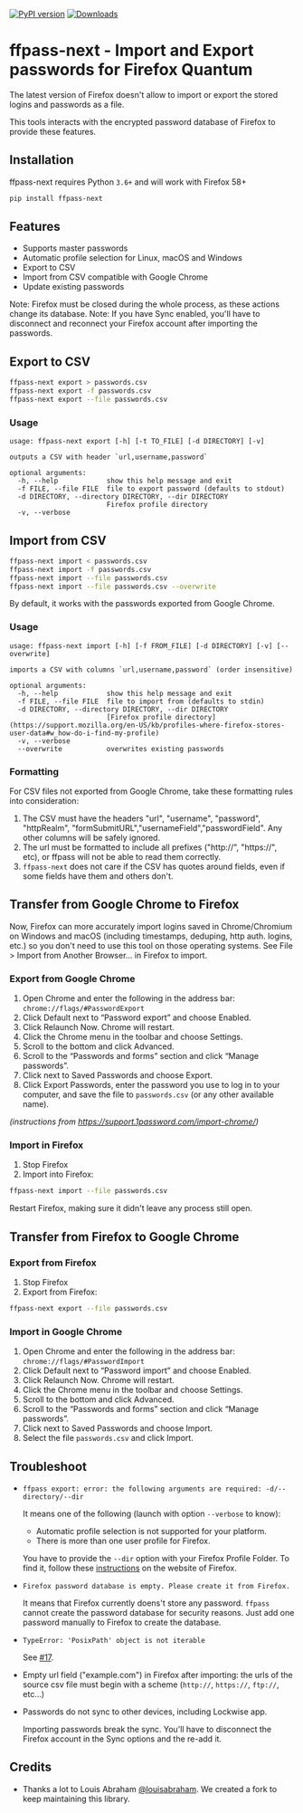 [![PyPI
version](https://badge.fury.io/py/ffpass-next.svg)](https://badge.fury.io/py/ffpass-next)
[![Downloads](https://pepy.tech/badge/ffpass-next)](https://pepy.tech/project/ffpass-next)

# ffpass-next - Import and Export passwords for Firefox Quantum

The latest version of Firefox doesn't allow to import or export the stored logins and passwords as a file.

This tools interacts with the encrypted password database of Firefox to provide these features.

## Installation

ffpass-next requires Python `3.6+` and will work with Firefox 58+

``` bash
pip install ffpass-next
```

## Features

  - Supports master passwords
  - Automatic profile selection for Linux, macOS and Windows
  - Export to CSV
  - Import from CSV compatible with Google Chrome
  - Update existing passwords

Note: Firefox must be closed during the whole process, as these actions change its database. 
Note: If you have Sync enabled, you'll have to disconnect and reconnect your Firefox account after importing the passwords.

## Export to CSV

``` bash
ffpass-next export > passwords.csv
ffpass-next export -f passwords.csv
ffpass-next export --file passwords.csv
```

### Usage

```
usage: ffpass-next export [-h] [-t TO_FILE] [-d DIRECTORY] [-v]

outputs a CSV with header `url,username,password`

optional arguments:
  -h, --help            show this help message and exit
  -f FILE, --file FILE  file to export password (defaults to stdout)
  -d DIRECTORY, --directory DIRECTORY, --dir DIRECTORY
                        Firefox profile directory
  -v, --verbose
```

## Import from CSV

``` bash
ffpass-next import < passwords.csv
ffpass-next import -f passwords.csv
ffpass-next import --file passwords.csv
ffpass-next import --file passwords.csv --overwrite
```

By default, it works with the passwords exported from Google Chrome.

### Usage

```
usage: ffpass-next import [-h] [-f FROM_FILE] [-d DIRECTORY] [-v] [--overwrite]

imports a CSV with columns `url,username,password` (order insensitive)

optional arguments:
  -h, --help            show this help message and exit
  -f FILE, --file FILE  file to import from (defaults to stdin)
  -d DIRECTORY, --directory DIRECTORY, --dir DIRECTORY
                        [Firefox profile directory](https://support.mozilla.org/en-US/kb/profiles-where-firefox-stores-user-data#w_how-do-i-find-my-profile)
  -v, --verbose
  --overwrite           overwrites existing passwords
```

### Formatting

For CSV files not exported from Google Chrome, take these formatting rules into consideration:

1. The CSV must have the headers "url", "username", "password", "httpRealm", "formSubmitURL","usernameField","passwordField". Any other columns will be safely ignored.
2. The url must be formatted to include all prefixes ("http://", "https://", etc), or ffpass will not be able to read them correctly.
3. `ffpass-next` does not care if the CSV has quotes around fields, even if some fields have them and others don't.

## Transfer from Google Chrome to Firefox

Now, Firefox can more accurately import logins saved in Chrome/Chromium on Windows and macOS (including timestamps, deduping, http auth. logins, etc.) so you don't need to use this tool on those operating systems. See File > Import from Another Browser… in Firefox to import.

### Export from Google Chrome

1.  Open Chrome and enter the following in the address bar:
    `chrome://flags/#PasswordExport`
2.  Click Default next to “Password export” and choose Enabled.
3.  Click Relaunch Now. Chrome will restart.
4.  Click the Chrome menu <i class="fa fa-ellipsis-v"></i> in the
    toolbar and choose Settings.
5.  Scroll to the bottom and click Advanced.
6.  Scroll to the “Passwords and forms” section and click “Manage
    passwords”.
7.  Click <i class="fa fa-ellipsis-v"></i> next to Saved Passwords and
    choose Export.
8.  Click Export Passwords, enter the password you use to log in to your
    computer, and save the file to `passwords.csv` (or any other
    available name).

*(instructions from <https://support.1password.com/import-chrome/>)*

### Import in Firefox

1.  Stop Firefox
2.  Import into Firefox:

``` bash
ffpass-next import --file passwords.csv
```

Restart Firefox, making sure it didn't leave any process still open.

## Transfer from Firefox to Google Chrome

### Export from Firefox

1.  Stop Firefox
2.  Export from Firefox:

``` bash
ffpass-next export --file passwords.csv
```

### Import in Google Chrome

1.  Open Chrome and enter the following in the address bar:
    `chrome://flags/#PasswordImport`
2.  Click Default next to “Password import” and choose Enabled.
3.  Click Relaunch Now. Chrome will restart.
4.  Click the Chrome menu <i class="fa fa-ellipsis-v"></i> in the
    toolbar and choose Settings.
5.  Scroll to the bottom and click Advanced.
6.  Scroll to the “Passwords and forms” section and click “Manage
    passwords”.
7.  Click <i class="fa fa-ellipsis-v"></i> next to Saved Passwords and
    choose Import.
8.  Select the file `passwords.csv` and click Import.

## Troubleshoot

  - `ffpass export: error: the following arguments are required:
    -d/--directory/--dir`
    
    It means one of the following (launch with option `--verbose` to
    know):
    
      - Automatic profile selection is not supported for your platform.
      - There is more than one user profile for Firefox.
    
    You have to provide the `--dir` option with your Firefox Profile
    Folder. To find it, follow these
    [instructions](https://support.mozilla.org/en-US/kb/profiles-where-firefox-stores-user-data#w_how-do-i-find-my-profile)
    on the website of Firefox.

  - `Firefox password database is empty. Please create it from Firefox.`
    
    It means that Firefox currently doens't store any password. `ffpass`
    cannot create the password database for security reasons. Just add
    one password manually to Firefox to create the database.

  - `TypeError: 'PosixPath' object is not iterable`
    
    See [\#17](https://github.com/louisabraham/ffpass/issues/17).

  - Empty url field ("example.com") in Firefox after importing: the urls of the source
    csv file must begin with a scheme (`http://`, `https://`, `ftp://`,
    etc…)
    
  - Passwords do not sync to other devices, including Lockwise app.

    Importing passwords break the sync. You'll have to disconnect the
    Firefox account in the Sync options and the re-add it.

## Credits

- Thanks a lot to Louis Abraham [@louisabraham](https://github.com/louisabraham/ffpass). We created a fork to keep maintaining this library.

